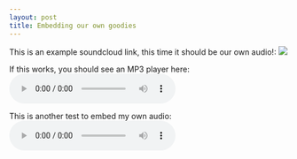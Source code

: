 ```yaml
---
layout: post
title: Embedding our own goodies
---
```


This is an example soundcloud link, this time it should be our own audio!: 
![](https://soundcloud.com/working-title-podcast/twtp-sound-test)

If this works, you should see an MP3 player here: 
![](//raw.githubusercontent.com/WorkingTitlePodcast/WorkingTitlePodcast.github.io/master/assetts/sound.mp3)

This is another test to embed my own audio: 
![](https://github.com/WorkingTitlePodcast/WorkingTitlePodcast.github.io/raw/master/assetts/sound.mp3)



